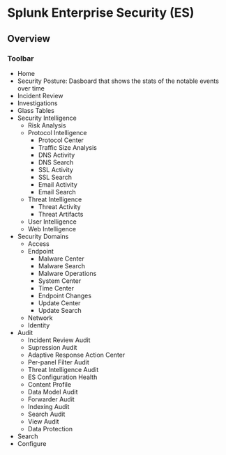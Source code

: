 # Splunk Enterprise Security (ES)

Overview
---------

### Toolbar

- Home
- Security Posture: Dasboard that shows the stats of the notable events over time
- Incident Review
- Investigations
- Glass Tables
- Security Intelligence
    - Risk Analysis
    - Protocol Intelligence
        - Protocol Center
        - Traffic Size Analysis
        - DNS Activity
        - DNS Search
        - SSL Activity
        - SSL Search
        - Email Activity
        - Email Search 
    - Threat Intelligence
        - Threat Activity
        - Threat Artifacts 
    - User Intelligence
    - Web Intelligence 
- Security Domains
    - Access
    - Endpoint
        - Malware Center
        - Malware Search
        - Malware Operations
        - System Center
        - Time Center
        - Endpoint Changes
        - Update Center
        - Update Search 
    - Network
    - Identity 
- Audit
    - Incident Review Audit
    - Supression Audit
    - Adaptive Response Action Center
    - Per-panel Filter Audit
    - Threat Intelligence Audit
    - ES Configuration Health
    - Content Profile
    - Data Model Audit
    - Forwarder Audit
    - Indexing Audit
    - Search Audit
    - View Audit
    - Data Protection 
- Search
- Configure
